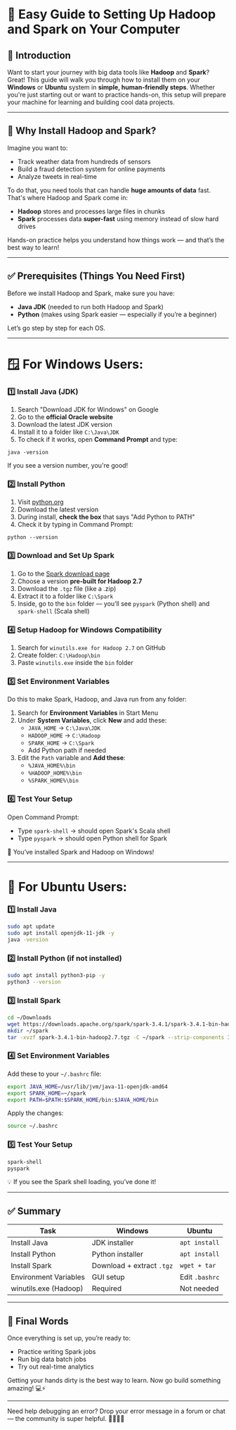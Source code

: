 
# 🚀 Easy Guide to Setting Up Hadoop and Spark on Your Computer

## 📘 Introduction

Want to start your journey with big data tools like **Hadoop** and **Spark**? Great! This guide will walk you through how to install them on your **Windows** or **Ubuntu** system in **simple, human-friendly steps**. Whether you're just starting out or want to practice hands-on, this setup will prepare your machine for learning and building cool data projects.

---

## 🤔 Why Install Hadoop and Spark?

Imagine you want to:
- Track weather data from hundreds of sensors
- Build a fraud detection system for online payments
- Analyze tweets in real-time

To do that, you need tools that can handle **huge amounts of data** fast. That's where Hadoop and Spark come in:
- **Hadoop** stores and processes large files in chunks
- **Spark** processes data **super-fast** using memory instead of slow hard drives

Hands-on practice helps you understand how things work — and that’s the best way to learn!

---

## ✅ Prerequisites (Things You Need First)
Before we install Hadoop and Spark, make sure you have:

- **Java JDK** (needed to run both Hadoop and Spark)
- **Python** (makes using Spark easier — especially if you’re a beginner)

Let’s go step by step for each OS.

---

# 🪟 For Windows Users:

### 1️⃣ Install Java (JDK)
1. Search "Download JDK for Windows" on Google
2. Go to the **official Oracle website**
3. Download the latest JDK version
4. Install it to a folder like `C:\Java\JDK`
5. To check if it works, open **Command Prompt** and type:
```
java -version
```
If you see a version number, you're good!

### 2️⃣ Install Python
1. Visit [python.org](https://www.python.org)
2. Download the latest version
3. During install, **check the box** that says "Add Python to PATH"
4. Check it by typing in Command Prompt:
```
python --version
```

### 3️⃣ Download and Set Up Spark
1. Go to the [Spark download page](https://spark.apache.org/downloads.html)
2. Choose a version **pre-built for Hadoop 2.7**
3. Download the `.tgz` file (like a .zip)
4. Extract it to a folder like `C:\Spark`
5. Inside, go to the `bin` folder — you’ll see `pyspark` (Python shell) and `spark-shell` (Scala shell)

### 4️⃣ Setup Hadoop for Windows Compatibility
1. Search for `winutils.exe for Hadoop 2.7` on GitHub
2. Create folder: `C:\Hadoop\bin`
3. Paste `winutils.exe` inside the `bin` folder

### 5️⃣ Set Environment Variables
Do this to make Spark, Hadoop, and Java run from any folder:
1. Search for **Environment Variables** in Start Menu
2. Under **System Variables**, click **New** and add these:
   - `JAVA_HOME` → `C:\Java\JDK`
   - `HADOOP_HOME` → `C:\Hadoop`
   - `SPARK_HOME` → `C:\Spark`
   - Add Python path if needed
3. Edit the `Path` variable and **Add these**:
   - `%JAVA_HOME%\bin`
   - `%HADOOP_HOME%\bin`
   - `%SPARK_HOME%\bin`

### 6️⃣ Test Your Setup
Open Command Prompt:
- Type `spark-shell` → should open Spark's Scala shell
- Type `pyspark` → should open Python shell for Spark

🎉 You’ve installed Spark and Hadoop on Windows!

---

# 🐧 For Ubuntu Users:

### 1️⃣ Install Java
```bash
sudo apt update
sudo apt install openjdk-11-jdk -y
java -version
```

### 2️⃣ Install Python (if not installed)
```bash
sudo apt install python3-pip -y
python3 --version
```

### 3️⃣ Install Spark
```bash
cd ~/Downloads
wget https://downloads.apache.org/spark/spark-3.4.1/spark-3.4.1-bin-hadoop2.7.tgz
mkdir ~/spark
tar -xvzf spark-3.4.1-bin-hadoop2.7.tgz -C ~/spark --strip-components 1
```

### 4️⃣ Set Environment Variables
Add these to your `~/.bashrc` file:
```bash
export JAVA_HOME=/usr/lib/jvm/java-11-openjdk-amd64
export SPARK_HOME=~/spark
export PATH=$PATH:$SPARK_HOME/bin:$JAVA_HOME/bin
```
Apply the changes:
```bash
source ~/.bashrc
```

### 5️⃣ Test Your Setup
```bash
spark-shell
pyspark
```

💡 If you see the Spark shell loading, you’ve done it!

---

## ✅ Summary
| Task                    | Windows                      | Ubuntu                   |
|-------------------------|-------------------------------|--------------------------|
| Install Java            | JDK installer                | `apt install`            |
| Install Python          | Python installer             | `apt install`            |
| Install Spark           | Download + extract `.tgz`    | `wget + tar`             |
| Environment Variables   | GUI setup                    | Edit `.bashrc`           |
| winutils.exe (Hadoop)   | Required                     | Not needed               |

---

## 🧠 Final Words
Once everything is set up, you’re ready to:
- Practice writing Spark jobs
- Run big data batch jobs
- Try out real-time analytics

Getting your hands dirty is the best way to learn. Now go build something amazing! 💻⚡

---

Need help debugging an error? Drop your error message in a forum or chat — the community is super helpful. 👩‍💻👨‍💻
